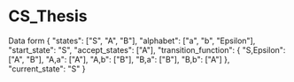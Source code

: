 # CS_Thesis
Data form 
 {
  "states": ["S", "A", "B"],
  "alphabet": ["a", "b", "Epsilon"],
  "start_state": "S",
  "accept_states": ["A"],
  "transition_function": {
    "S,Epsilon": ["A", "B"],
    "A,a": ["A"],
    "A,b": ["B"],
    "B,a": ["B"],
    "B,b": ["A"]
  },
  "current_state": "S"
}